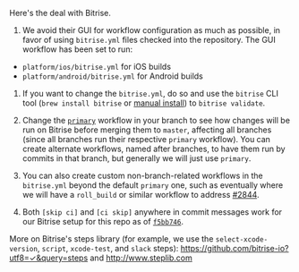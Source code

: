 Here's the deal with Bitrise. 

1. We avoid their GUI for workflow configuration as much as possible, in favor of using `bitrise.yml` files checked into the repository. The GUI workflow has been set to run:
  * `platform/ios/bitrise.yml` for iOS builds
  * `platform/android/bitrise.yml` for Android builds

1. If you want to change the `bitrise.yml`, do so and use the `bitrise` CLI tool (`brew install bitrise` or [manual install](https://github.com/bitrise-io/bitrise/releases)) to `bitrise validate`. 

1. Change the [`primary`](https://github.com/mapbox/mapbox-gl-native/blob/f59d4ba920bcd132a9e0841a993f1559d96fd480/bitrise.yml#L17) workflow in your branch to see how changes will be run on Bitrise before merging them to `master`, affecting all branches (since all branches run their respective `primary` workflow). You can create alternate workflows, named after branches, to have them run by commits in that branch, but generally we will just use `primary`. 

1. You can also create custom non-branch-related workflows in the `bitrise.yml` beyond the default `primary` one, such as eventually where we will have a `roll_build` or similar workflow to address [#2844](https://github.com/mapbox/mapbox-gl-native/issues/2844). 

1. Both `[skip ci]` and `[ci skip]` anywhere in commit messages work for our Bitrise setup for this repo as of [`f5bb746`](https://github.com/mapbox/mapbox-gl-native/commit/f5bb746f6a3e68268c23125ca7acdf549a9cacda). 

More on Bitrise's steps library (for example, we use the `select-xcode-version`, `script`, `xcode-test`, and `slack` steps): https://github.com/bitrise-io?utf8=✓&query=steps and http://www.steplib.com